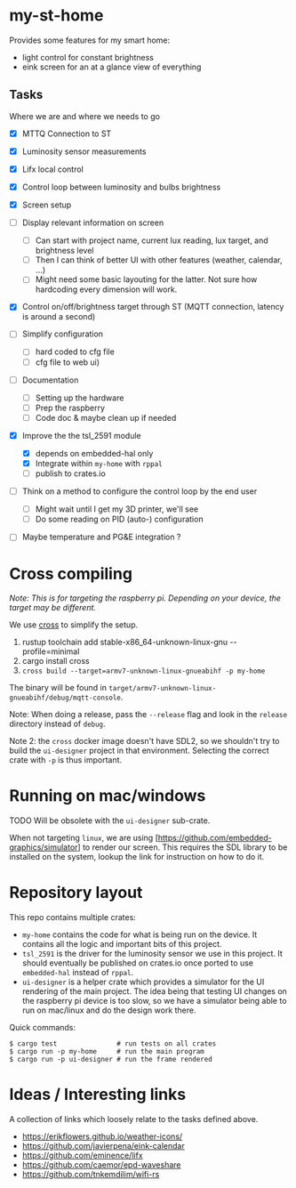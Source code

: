 # my-st-home

Provides some features for my smart home:
- light control for constant brightness
- eink screen for an at a glance view of everything

## Tasks

Where we are and where we needs to go

- [x] MTTQ Connection to ST
- [x] Luminosity sensor measurements
- [x] Lifx local control
- [x] Control loop between luminosity and bulbs brightness
- [x] Screen setup
- [ ] Display relevant information on screen
  - [ ] Can start with project name, current lux reading, lux target, and brightness level
  - [ ] Then I can think of better UI with other features (weather, calendar, …)
  - [ ] Might need some basic layouting for the latter. Not sure how hardcoding every dimension will work.
- [x] Control on/off/brightness target through ST (MQTT connection, latency is around a second)
- [ ] Simplify configuration 
  - [ ] hard coded to cfg file
  - [ ] cfg file to web ui)
- [ ] Documentation
  - [ ] Setting up the hardware
  - [ ] Prep the raspberry
  - [ ] Code doc & maybe clean up if needed
- [x] Improve the the tsl_2591 module
  - [x] depends on embedded-hal only
  - [x] Integrate within `my-home` with `rppal`
  - [ ] publish to crates.io
- [ ] Think on a method to configure the control loop by the end user
  - [ ] Might wait until I get my 3D printer, we'll see
  - [ ] Do some reading on PID (auto-) configuration
- [ ] Maybe temperature and PG&E integration ?


# Cross compiling

_Note: This is for targeting the raspberry pi. Depending on your device, the target may be different._


We use [cross](https://github.com/rust-embedded/cross/pull/522) to simplify the setup.

1. rustup toolchain add stable-x86_64-unknown-linux-gnu --profile=minimal
2. cargo install cross
3. `cross build --target=armv7-unknown-linux-gnueabihf -p my-home`

The binary will be found in `target/armv7-unknown-linux-gnueabihf/debug/mqtt-console`.

Note: When doing a release, pass the `--release` flag and look in the `release` directory instead of `debug`.

Note 2: the `cross` docker image doesn't have SDL2, so we shouldn't try to build the `ui-designer` project in that environment. Selecting the correct crate with `-p` is thus important.

# Running on mac/windows

TODO Will be obsolete with the `ui-designer` sub-crate.

When not targeting `linux`, we are using [https://github.com/embedded-graphics/simulator] to render our screen.
This requires the SDL library to be installed on the system, lookup the link for instruction on how to do it.

# Repository layout

This repo contains multiple crates:

- `my-home` contains the code for what is being run on the device. It contains all the logic and important bits of this project.
- `tsl_2591` is the driver for the luminosity sensor we use in this project. It should eventually be published on crates.io once ported to use `embedded-hal` instead of `rppal`.
- `ui-designer` is a helper crate which provides a simulator for the UI rendering of the main project. The idea being that testing UI changes on the raspberry pi device is too slow, so we have a simulator being able to run on mac/linux and do the design work there.

Quick commands:
```
$ cargo test               # run tests on all crates
$ cargo run -p my-home     # run the main program
$ cargo run -p ui-designer # run the frame rendered
```


# Ideas / Interesting links

A collection of links which loosely relate to the tasks defined above.

- https://erikflowers.github.io/weather-icons/
- https://github.com/javierpena/eink-calendar
- https://github.com/eminence/lifx
- https://github.com/caemor/epd-waveshare
- https://github.com/tnkemdilim/wifi-rs
